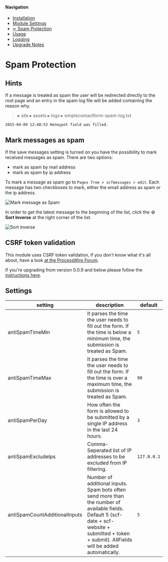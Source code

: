 #### Navigation
- [Installation](installation.md)
- [Module Settings](settings.md)
- [➻ Spam Protection](spam.md)
- [Usage](usage.md)
- [Logging](logging.md)
- [Upgrade Notes](upgrade.md)

# Spam Protection

## Hints

If a message is treated as spam the user will be redirected directly to the root page and an entry in the spam log file will be added containing the reason why.

> ▸ site ▸ assets ▸ logs ▸ simplecontactform-spam-log.txt

	2015-04-09 12:40:53	Honeypot field was filled.

## Mark messages as spam

If the save messages setting is turned on you have the possibility to mark received messages as spam.
There are two options:

* mark as spam by mail address
* mark as spam by ip address

To mark a message as spam go to `Pages Tree > scfmessages > edit`. Each message has two checkboxes to mark, either the email address as spam or the ip address.

![Mark message as Spam](https://github.com/justonestep/processwire-simplecontactform/blob/master/screens/blacklist.png)

In order to get the latest message to the beginning of the list, click the **⇧ Sort Inverse** at the right corner of the list.

![Sort inverse](https://github.com/justonestep/processwire-simplecontactform/blob/master/screens/sort-inverse.png)

## CSRF token validation

This module uses CSRF token validation, if you don't know what it's all about, have a look [at the ProcessWire Forum](https://processwire.com/talk/topic/3779-use-csrf-in-your-own-forms/).

If you're upgrading from version 0.0.9 and below please follow the [instructions here](upgrade.md).

## Settings

| setting                         | description                                                                                                                                                                                                     | default                                  |
| ------------------------------- | --------------------------------------------------------------------------------------------------------------------------------------------------------------------------------------------------------------- | ---------------------------------------- |
| antiSpamTimeMin                 | It parses the time the user needs to fill out the form.  If the time is below a minimum time, the submission is treated as Spam.                                                                                | `5`                                        |
| antiSpamTimeMax                 | It parses the time the user needs to fill out the form.  If the time is over a maximum time, the submission is treated as Spam.                                                                                 | `90`                                       |
| antiSpamPerDay                  | How often the form is allowed to be submitted by a single IP address in the last 24 hours.                                                                                                                      | `3`                                        |
| antiSpamExcludeIps              | Comma-Seperated list of IP addresses to be excluded from IP filtering.                                                                                                                                          | `127.0.0.1`                                |
| antiSpamCountAdditionalInputs   | Number of additional inputs. Spam bots often send more than the number of available fields. Default 5 (scf-date + scf-website + submitted + token + submit). AllFields will be added automatically.             | `5`                                        |


